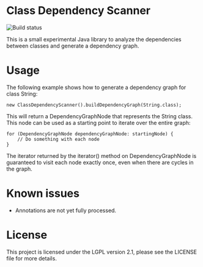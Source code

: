 Class Dependency Scanner
========================
![Build status](https://travis-ci.org/janbeernink/class-dependency-scanner.svg?branch=develop)

This is a small experimental Java library to analyze the dependencies between classes and generate a dependency graph.

Usage
========================

The following example shows how to generate a dependency graph for class String:

    new ClassDependencyScanner().buildDependencyGraph(String.class);

This will return a DependencyGraphNode that represents the String class. This node can be used as a starting point to iterate over the entire graph:

    for (DependencyGraphNode dependencyGraphNode: startingNode) {
        // Do something with each node
    }

The iterator returned by the iterator() method on DependencyGraphNode is guaranteed to visit each node exactly once, even when there are cycles in the graph.

Known issues
========================

* Annotations are not yet fully processed.

License
========================

This project is licensed under the LGPL version 2.1, please see the LICENSE file for more details.

